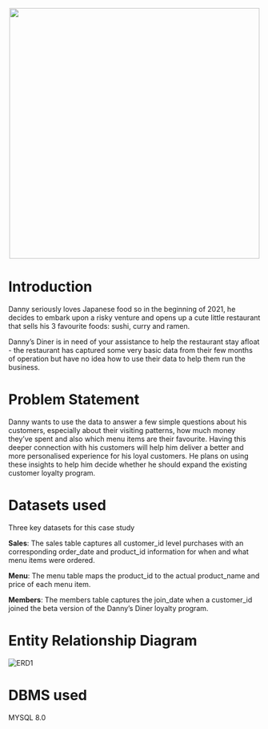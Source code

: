 <p align="center">
<img src="https://github.com/shivin316/8_Week_SQL_Challenge/assets/122541994/df5d1423-613a-43de-9b67-cc8a6ab1a9dc" width="500">
</p>

<h1>Introduction</h1>

Danny seriously loves Japanese food so in the beginning of 2021, he decides to embark upon a risky venture and opens up a cute little restaurant that sells his 3 favourite foods: sushi, curry and ramen.

Danny’s Diner is in need of your assistance to help the restaurant stay afloat - the restaurant has captured some very basic data from their few months of operation but have no idea how to use their data to help them run the business.

<h1>Problem Statement</h1>

Danny wants to use the data to answer a few simple questions about his customers, especially about their visiting patterns, how much money they’ve spent and also which menu items are their favourite. Having this deeper connection with his customers will help him deliver a better and more personalised experience for his loyal customers. He plans on using these insights to help him decide whether he should expand the existing customer loyalty program.

<h1>Datasets used</h1>

Three key datasets for this case study

**Sales**: The sales table captures all customer_id level purchases with an corresponding order_date and product_id information for when and what menu items were ordered.

**Menu**: The menu table maps the product_id to the actual product_name and price of each menu item.

**Members**: The members table captures the join_date when a customer_id joined the beta version of the Danny’s Diner loyalty program.

<h1>Entity Relationship Diagram </h1>

![ERD1](https://github.com/shivin316/8_Week_SQL_Challenge/assets/122541994/8ea97ae3-e4a2-47bf-9b75-95f232be4ec9)

<h1>DBMS used</h1>

MYSQL 8.0

